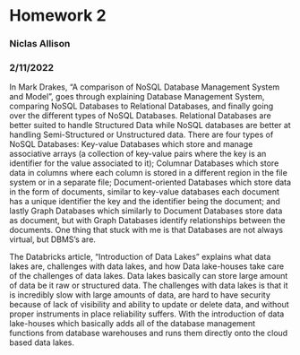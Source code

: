 # Homework 2
### Niclas Allison
### 2/11/2022

In Mark Drakes, “A comparison of NoSQL Database Management System and Model”, goes through explaining Database Management System, comparing NoSQL Databases to Relational Databases, and finally going over the different types of NoSQL Databases. Relational Databases are better suited to handle Structured Data while NoSQL databases are better at handling Semi-Structured or Unstructured data. There are four types of NoSQL Databases: Key-value Databases which store and manage associative arrays (a collection of key-value pairs where the key is an identifier for the value associated to it); Columnar Databases which store data in columns where each column is stored in a different region in the file system or in a separate file; Document-oriented Databases which store data in the form of documents, similar to key-value databases each document has a unique identifier the key and the identifier being the document; and lastly Graph Databases which similarly to Document Databases store data as document, but with Graph Databases identify relationships between the documents. One thing that stuck with me is that Databases are not always virtual, but DBMS’s are. 

The Databricks article, “Introduction of Data Lakes” explains what data lakes are, challenges with data lakes, and how Data lake-houses take care of the challenges of data lakes. Data lakes basically can store large amount of data be it raw or structured data. The challenges with data lakes is that it is incredibly slow with large amounts of data, are hard to have security because of lack of visibility and ability to update or delete data, and without proper instruments in place reliability suffers. With the introduction of data lake-houses which basically adds all of the database management functions from database warehouses and runs them directly onto the cloud based data lakes. 
